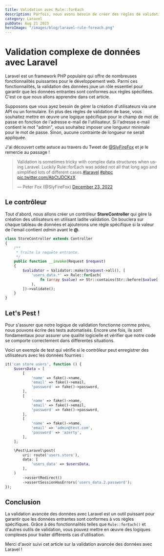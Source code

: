 ```yaml
---
title: Validation avec Rule::forEach
description: Parfois, nous avons besoin de créer des règles de validation complexes, et même dans ces cas nous pouvons éviter des règles personnalisées grâce à certains helpers intégrés dans le Framework.
category: Laravel
pubDate: Aug 21 2023
heroImage: "/images/blog/laravel-rule-foreach.png"
---
```


# Validation complexe de données avec Laravel

Laravel est un framework PHP populaire qui offre de nombreuses fonctionnalités puissantes pour le développement web. Parmi ces fonctionnalités, la validation des données joue un rôle essentiel pour garantir que les données entrantes sont conformes aux règles spécifiées. C'est ce que nous allons apprendre dans cet article.

Supposons que vous ayez besoin de gérer la création d'utilisateurs via une API ou un formulaire. En plus des règles de validation de base, vous souhaitez mettre en œuvre une logique spécifique pour le champ de mot de passe en fonction de l'adresse e-mail de l'utilisateur. Si l'adresse e-mail contient le mot "admin", vous souhaitez imposer une longueur minimale pour le mot de passe. Sinon, aucune contrainte de longueur ne serait appliquée.

J'ai découvert cette astuce au travers du Tweet de <a href="https://twitter.com/SlyFireFox">@SlyFireFox</a> et je le remercie au passage !

<blockquote class="twitter-tweet"><p lang="en" dir="ltr">Validation is sometimes tricky with complex data structures when using Laravel. Luckily Rule::forEach was added not all that long ago and simplified lots of different cases.<a href="https://twitter.com/hashtag/laravel?src=hash&amp;ref_src=twsrc%5Etfw">#laravel</a> <a href="https://twitter.com/hashtag/phpc?src=hash&amp;ref_src=twsrc%5Etfw">#phpc</a> <a href="https://t.co/AbCtJDCKzX">pic.twitter.com/AbCtJDCKzX</a></p>&mdash; Peter Fox (@SlyFireFox) <a href="https://twitter.com/SlyFireFox/status/1606348951640313887?ref_src=twsrc%5Etfw">December 23, 2022</a></blockquote> <script async src="https://platform.twitter.com/widgets.js" charset="utf-8"></script>

## Le contrôleur

Tout d'abord, nous allons créer un contrôleur **StoreController** qui gère la création des utilisateurs en utilisant ladite validation. On bouclera sur chaque tableau de données et ajouterons une règle spécifique si la valeur de l'email contient *admin* avant le **@**.

```php
class StoreController extends Controller
{
    /**
     * Traite la requête entrante.
     */
    public function __invoke(Request $request)
    {
        $validator = Validator::make($request->all(), [
            'users_data.*' => Rule::forEach(
                fn (array $value) => Str::contains(Str::before($value['email'], '@'), 'admin') ? ['password' => 'min:20'] : [],
            ),
        ])->validate();
    }
}
```

## Let's Pest !

Pour s'assurer que notre logique de validation fonctionne comme prévu, nous pouvons écrire des tests automatisés. Encore une fois, ils sont fondamentaux pour assurer une qualité logicielle et vérifier que notre code se comporte correctement dans différentes situations.

Voici un exemple de test qui vérifie si le contrôleur peut enregistrer des utilisateurs avec les données fournies :

```php
it('can store users', function () {
    $usersData = [
        [
            'name' => fake()->name,
            'email' => fake()->email,
            'password' => fake()->password,
        ],
        [
            'name' => fake()->name,
            'email' => fake()->email,
            'password' => fake()->password,
        ],
        [
            'name' => fake()->name,
            'email' => 'admin@test.com',
            'password' => 'azerty',
        ],
    ];

    \Pest\Laravel\post(
        uri: route('users.store'),
        data: [
            'users_data' => $usersData,
        ],
    )
        ->assertRedirect()
        ->assertSessionHasErrors('users_data.2.password');
});
```

## Conclusion

La validation avancée des données avec Laravel est un outil puissant pour garantir que les données entrantes sont conformes à vos règles spécifiques. Grâce à des fonctionnalités telles que `Rule::forEach()` et d'autres outils de validation, vous pouvez mettre en œuvre des logiques complexes pour traiter différents cas d'utilisation.

Merci d'avoir suivi cet article sur la validation avancée des données avec Laravel !